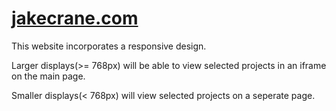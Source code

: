 # [jakecrane.com](http://jakecrane.com)
This website incorporates a responsive design.

Larger displays(>= 768px) will be able to view selected projects in an iframe on the main page.

Smaller displays(< 768px) will view selected projects on a seperate page.
